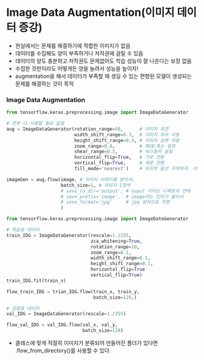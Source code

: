 # Image Data Augmentation(이미지 데이터 증강)

* 현실에서는 문제를 해결하기에 적합한 이미지가 없음
* 데이터를 수집해도 양이 부족하거나 저작권에 걸릴 수 있음
* 데이터의 양도 충분하고 저작권도 문제없어도 학습 성능이 잘 나온다는 보장 없음
* 수집한 것만이라도 어떻게든 양을 늘려서 성능을 높이자!
* augmentation을 해서 데이터가 부족할 때 생길 수 있는 편향된 모델이 생성되는 문제를 해결하는 것이 목적

### Image Data Augmentation

```python
from tensorflow.keras.preprocessing.image import ImageDataGenerator

# 전부 다 사용할 필요 없음
aug = ImageDataGenerator(rotation_range=50,      # 이미지 회전
                         width_shift_range=0.3,  # 이미지 좌우 이동
                         height_shift_range=0.3, # 이미지 상하 이동
                         zoom_range=0.8,         # 확대/축소 범위
                         shear_range=0.5,        # 비스듬히 늘림
                         horizontal_flip=True,   # 가로 전환
                         vertical_flip=True,     # 세로 전환
                         fill_mode='nearest')    # 마지막 옵션 주의하자. 이미지 회전, 이동, 축소할 때 발생하는 공간을 채우는 방식

imageGen = aug.flow(image, # 이미지 어레이를 받아서.
                    batch_size=1, # 이미지 1장씩
                    # save_to_dir='output', # ouput 이라는 디렉토리 안에
                    # save_prefix='image',  # image라는 단어가 붙어서
                    # save_format='jpg'     # jpg 양식으로 저장
                    ) 
```

```python
from tensorflow.keras.preprocessing.image import ImageDateGenerator

# 학습용 데이터
train_IDG = ImageDataGenerator(rescale=1./255,
                               zca_whitening=True,
                               rotation_range=10,
                               zoom_range=0.1,
                               width_shift_range=0.1,
                               height_shift_range=0.1,
                               horizontal_flip=True
                               vertical_flip=True)
train_IDG.fit(train_x)

flow_train_IDG = trian_IDG.flow(train_x, train_y,
                                batch_size=128,)

# 검증용 데이터
val_IDG = ImageDataGenerator(rescale=1./255)

flow_val_IDG = val_IDG.flow(val_x, val_y,
                            batch_size=128)
```

* 클래스에 맞게 적절히 이미지가 분류되어 만들어진 폴더가 있다면 .flow_from_directory()를 사용할 수 있다.
